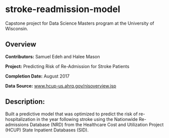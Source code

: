 # stroke-readmission-model
Capstone project for Data Science Masters program at the University of Wisconsin.

## Overview
**Contributors:** Samuel Edeh and Halee Mason

**Project:** Predicting Risk of Re-Admission for Stroke Patients

**Completion Date:** August 2017

**Data Source:** www.hcup-us.ahrq.gov/nisoverview.jsp

## Description:
Built a predictive model that was optimized to predict the risk of re-hospitalization in the year following stroke using the Nationwide Re-admissions Database (NRD) from the Healthcare Cost and Utilization Project (HCUP) State Inpatient Databases (SID).